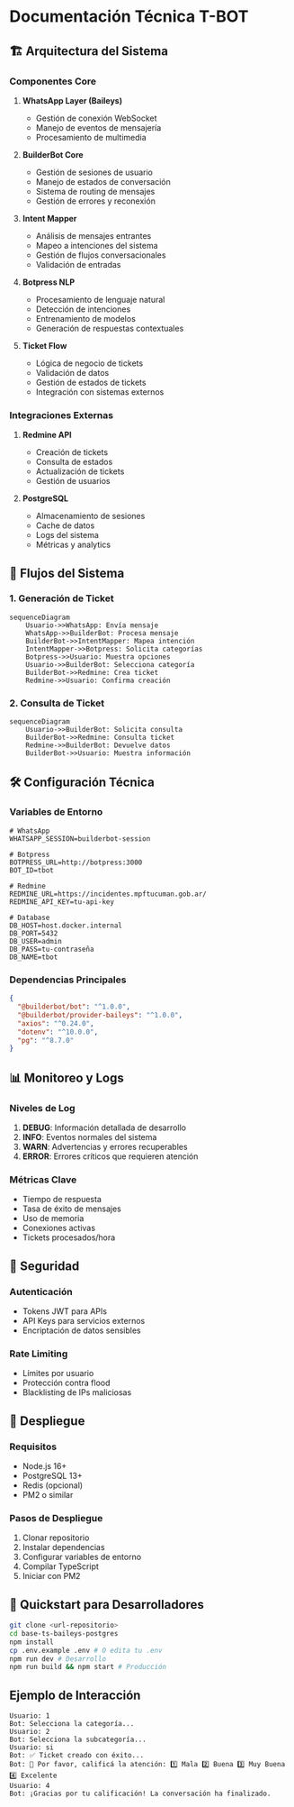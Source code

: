 # Documentación Técnica T-BOT

## 🏗️ Arquitectura del Sistema

### Componentes Core
1. **WhatsApp Layer (Baileys)**
   - Gestión de conexión WebSocket
   - Manejo de eventos de mensajería
   - Procesamiento de multimedia

2. **BuilderBot Core**
   - Gestión de sesiones de usuario
   - Manejo de estados de conversación
   - Sistema de routing de mensajes
   - Gestión de errores y reconexión

3. **Intent Mapper**
   - Análisis de mensajes entrantes
   - Mapeo a intenciones del sistema
   - Gestión de flujos conversacionales
   - Validación de entradas

4. **Botpress NLP**
   - Procesamiento de lenguaje natural
   - Detección de intenciones
   - Entrenamiento de modelos
   - Generación de respuestas contextuales

5. **Ticket Flow**
   - Lógica de negocio de tickets
   - Validación de datos
   - Gestión de estados de tickets
   - Integración con sistemas externos

### Integraciones Externas
1. **Redmine API**
   - Creación de tickets
   - Consulta de estados
   - Actualización de tickets
   - Gestión de usuarios

2. **PostgreSQL**
   - Almacenamiento de sesiones
   - Cache de datos
   - Logs del sistema
   - Métricas y analytics

## 🔄 Flujos del Sistema

### 1. Generación de Ticket
```mermaid
sequenceDiagram
    Usuario->>WhatsApp: Envía mensaje
    WhatsApp->>BuilderBot: Procesa mensaje
    BuilderBot->>IntentMapper: Mapea intención
    IntentMapper->>Botpress: Solicita categorías
    Botpress->>Usuario: Muestra opciones
    Usuario->>BuilderBot: Selecciona categoría
    BuilderBot->>Redmine: Crea ticket
    Redmine->>Usuario: Confirma creación
```

### 2. Consulta de Ticket
```mermaid
sequenceDiagram
    Usuario->>BuilderBot: Solicita consulta
    BuilderBot->>Redmine: Consulta ticket
    Redmine->>BuilderBot: Devuelve datos
    BuilderBot->>Usuario: Muestra información
```

## 🛠️ Configuración Técnica

### Variables de Entorno
```env
# WhatsApp
WHATSAPP_SESSION=builderbot-session

# Botpress
BOTPRESS_URL=http://botpress:3000
BOT_ID=tbot

# Redmine
REDMINE_URL=https://incidentes.mpftucuman.gob.ar/
REDMINE_API_KEY=tu-api-key

# Database
DB_HOST=host.docker.internal
DB_PORT=5432
DB_USER=admin
DB_PASS=tu-contraseña
DB_NAME=tbot
```

### Dependencias Principales
```json
{
  "@builderbot/bot": "^1.0.0",
  "@builderbot/provider-baileys": "^1.0.0",
  "axios": "^0.24.0",
  "dotenv": "^10.0.0",
  "pg": "^8.7.0"
}
```

## 📊 Monitoreo y Logs

### Niveles de Log
1. **DEBUG**: Información detallada de desarrollo
2. **INFO**: Eventos normales del sistema
3. **WARN**: Advertencias y errores recuperables
4. **ERROR**: Errores críticos que requieren atención

### Métricas Clave
- Tiempo de respuesta
- Tasa de éxito de mensajes
- Uso de memoria
- Conexiones activas
- Tickets procesados/hora

## 🔐 Seguridad

### Autenticación
- Tokens JWT para APIs
- API Keys para servicios externos
- Encriptación de datos sensibles

### Rate Limiting
- Límites por usuario
- Protección contra flood
- Blacklisting de IPs maliciosas

## 🚀 Despliegue

### Requisitos
- Node.js 16+
- PostgreSQL 13+
- Redis (opcional)
- PM2 o similar

### Pasos de Despliegue
1. Clonar repositorio
2. Instalar dependencias
3. Configurar variables de entorno
4. Compilar TypeScript
5. Iniciar con PM2

## 🚦 Quickstart para Desarrolladores

```bash
git clone <url-repositorio>
cd base-ts-baileys-postgres
npm install
cp .env.example .env # O edita tu .env
npm run dev # Desarrollo
npm run build && npm start # Producción
```

## Ejemplo de Interacción

```
Usuario: 1
Bot: Selecciona la categoría...
Usuario: 2
Bot: Selecciona la subcategoría...
Usuario: si
Bot: ✅ Ticket creado con éxito...
Bot: 📝 Por favor, calificá la atención: 1️⃣ Mala 2️⃣ Buena 3️⃣ Muy Buena 4️⃣ Excelente
Usuario: 4
Bot: ¡Gracias por tu calificación! La conversación ha finalizado.
```
